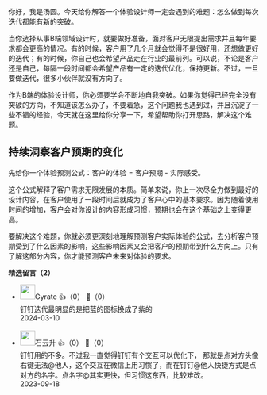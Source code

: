 你好，我是汤圆。今天给你解答一个体验设计师一定会遇到的难题：怎么做到每次迭代都能有新的突破。

当你选择从事B端领域设计时，就要做好准备，面对客户无限提出需求并且每年要求都会更高的情况。有的时候，客户用了几个月就会觉得不是很好用，还想做更好的迭代；有的时候，你自己也会希望产品走在行业的最前列。可以说，不论是客户还是自己，每隔一段时间都会希望产品有一定的迭代优化，保持更新。不过，一旦要做迭代，很多小伙伴就没有方向了。

作为B端的体验设计师，你必须要学会不断地自我突破。如果你觉得已经完全没有突破的方向，不知道该怎么办了，不要着急，这个问题我也遇到过，并且沉淀了一些不错的经验，今天就在这里给你分享一下，希望帮助你打开思路，解决这个难题。

## 持续洞察客户预期的变化

先给你一个体验预测公式：客户的体验 = 客户预期 - 实际感受。

这个公式解释了客户需求无限发展的本质。简单来说，你上一次尽全力做到最好的设计内容，在客户使用了一段时间后就成为了客户心中的基本要求。因为随着使用时间的增加，客户会对你设计的内容形成习惯，预期也会在这个基础之上变得更高。

要解决这个难题，你就必须更深刻地理解预测客户实际体验的公式，去分析客户预期受到了什么因素的影响，这些影响因素又会把客户的预期带到什么方向上。只有了解这部分内容，你才能预测客户未来对体验的要求。
<div><strong>精选留言（2）</strong></div><ul>
<li><img src="https://static001.geekbang.org/account/avatar/00/1f/a5/ce/e4fae1bb.jpg" width="30px"><span>Gyrate</span> 👍（0） 💬（0）<div>钉钉迭代最明显的是把蓝的图标换成了紫的</div>2024-03-10</li><br/><li><img src="https://static001.geekbang.org/account/avatar/00/0f/a0/c3/c5db35df.jpg" width="30px"><span>石云升</span> 👍（0） 💬（0）<div>钉钉用的不多。不过我一直觉得钉钉有个交互可以优化下， 那就是点对方头像右键无法@他人，这个交互在微信上用习惯了，而在钉钉@他人快捷方式是点对方的名字。点名字@其实更快，但习惯这东西，比较难改。</div>2023-09-18</li><br/>
</ul>